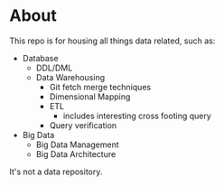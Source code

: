 # About

This repo is for housing all things data related, such as:

* Database
  * DDL/DML
  * Data Warehousing
    * Git fetch merge techniques
    * Dimensional Mapping
    * ETL
      * includes interesting cross footing query
    * Query verification
* Big Data
  * Big Data Management
  * Big Data Architecture

It's not a data repository.